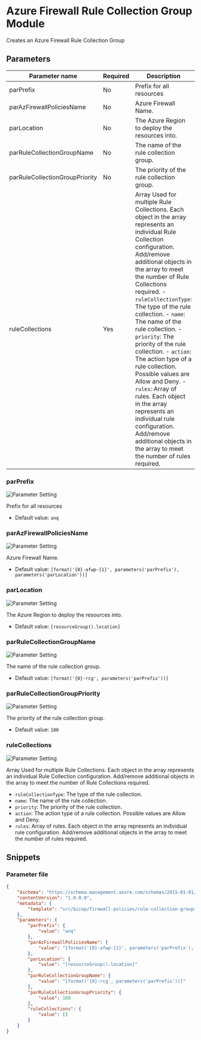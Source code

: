 # Azure Firewall Rule Collection Group Module

Creates an Azure Firewall Rule Collection Group

## Parameters

Parameter name | Required | Description
-------------- | -------- | -----------
parPrefix      | No       | Prefix for all resources
parAzFirewallPoliciesName | No       | Azure Firewall Name.
parLocation    | No       | The Azure Region to deploy the resources into.
parRuleCollectionGroupName | No       | The name of the rule collection group.
parRuleCollectionGroupPriority | No       | The priority of the rule collection group.
ruleCollections | Yes      | Array Used for multiple Rule Collections. Each object in the array represents an individual Rule Collection configuration. Add/remove additional objects in the array to meet the number of Rule Collections required. - `ruleCollectionType`: The type of the rule collection. - `name`: The name of the rule collection. - `priority`: The priority of the rule collection. - `action`: The action type of a rule collection. Possible values are Allow and Deny. - `rules`: Array of rules. Each object in the array represents an individual rule configuration. Add/remove additional objects in the array to meet the number of rules required. 

### parPrefix

![Parameter Setting](https://img.shields.io/badge/parameter-optional-green?style=flat-square)

Prefix for all resources

- Default value: `anq`

### parAzFirewallPoliciesName

![Parameter Setting](https://img.shields.io/badge/parameter-optional-green?style=flat-square)

Azure Firewall Name.

- Default value: `[format('{0}-afwp-{1}', parameters('parPrefix'), parameters('parLocation'))]`

### parLocation

![Parameter Setting](https://img.shields.io/badge/parameter-optional-green?style=flat-square)

The Azure Region to deploy the resources into.

- Default value: `[resourceGroup().location]`

### parRuleCollectionGroupName

![Parameter Setting](https://img.shields.io/badge/parameter-optional-green?style=flat-square)

The name of the rule collection group.

- Default value: `[format('{0}-rcg', parameters('parPrefix'))]`

### parRuleCollectionGroupPriority

![Parameter Setting](https://img.shields.io/badge/parameter-optional-green?style=flat-square)

The priority of the rule collection group.

- Default value: `100`

### ruleCollections

![Parameter Setting](https://img.shields.io/badge/parameter-required-orange?style=flat-square)

Array Used for multiple Rule Collections. Each object in the array represents an individual Rule Collection configuration. Add/remove additional objects in the array to meet the number of Rule Collections required.
- `ruleCollectionType`: The type of the rule collection.
- `name`: The name of the rule collection.
- `priority`: The priority of the rule collection.
- `action`: The action type of a rule collection. Possible values are Allow and Deny.
- `rules`: Array of rules. Each object in the array represents an individual rule configuration. Add/remove additional objects in the array to meet the number of rules required.


## Snippets

### Parameter file

```json
{
    "$schema": "https://schema.management.azure.com/schemas/2015-01-01/deploymentParameters.json#",
    "contentVersion": "1.0.0.0",
    "metadata": {
        "template": "src/bicep/firewall-policies/rule-collection-groups.json"
    },
    "parameters": {
        "parPrefix": {
            "value": "anq"
        },
        "parAzFirewallPoliciesName": {
            "value": "[format('{0}-afwp-{1}', parameters('parPrefix'), parameters('parLocation'))]"
        },
        "parLocation": {
            "value": "[resourceGroup().location]"
        },
        "parRuleCollectionGroupName": {
            "value": "[format('{0}-rcg', parameters('parPrefix'))]"
        },
        "parRuleCollectionGroupPriority": {
            "value": 100
        },
        "ruleCollections": {
            "value": []
        }
    }
}
```
